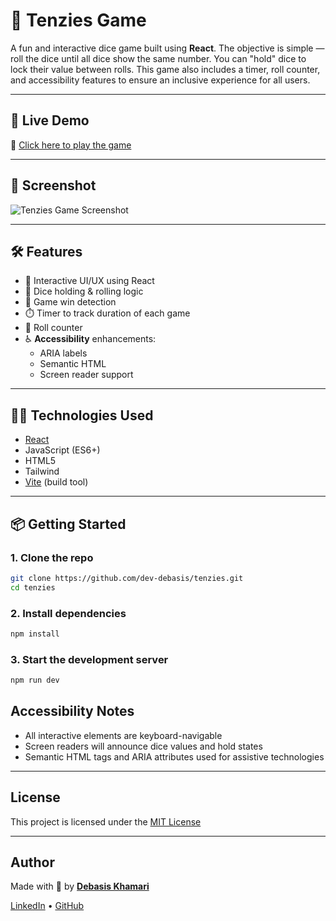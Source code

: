 # 🎲 Tenzies Game

A fun and interactive dice game built using **React**. The objective is simple — roll the dice until all dice show the same number. You can "hold" dice to lock their value between rolls. This game also includes a timer, roll counter, and accessibility features to ensure an inclusive experience for all users.

---

## 🚀 Live Demo

🔗 [Click here to play the game](#)  

---

## 📸 Screenshot

![Tenzies Game Screenshot](./screenshot.png)  

---

## 🛠️ Features

- 🎯 Interactive UI/UX using React
- 🎲 Dice holding & rolling logic
- 🏁 Game win detection
- ⏱️ Timer to track duration of each game
- 🔢 Roll counter
- ♿ **Accessibility** enhancements:
  - ARIA labels
  - Semantic HTML
  - Screen reader support

---

## 🧑‍💻 Technologies Used

- [React](https://reactjs.org/)
- JavaScript (ES6+)
- HTML5
- Tailwind 
- [Vite](https://vitejs.dev/) (build tool)

---

## 📦 Getting Started

### 1. Clone the repo
```bash
git clone https://github.com/dev-debasis/tenzies.git
cd tenzies
```

### 2. Install dependencies
```bash
npm install
```

### 3. Start the development server
```bash
npm run dev
```

## Accessibility Notes

- All interactive elements are keyboard-navigable  
- Screen readers will announce dice values and hold states  
- Semantic HTML tags and ARIA attributes used for assistive technologies  

---

## License

This project is licensed under the [MIT License](./LICENSE)

---

## Author

Made with 💙 by [**Debasis Khamari**](https://www.google.com/search?q=Debasis+Khamari&rlz=1C1CHBF_enIN990IN990&oq=Debasis+Khamari&gs_lcrp=EgZjaHJvbWUqBggAEEUYOzIGCAAQRRg7MgYIARBFGDsyDQgCEAAYhgMYgAQYigUyCggDEAAYgAQYogQyCggEEAAYgAQYogQyBggFEEUYPDIGCAYQRRg8MgYIBxBFGDzSAQgyODYxajBqN6gCALACAA&sourceid=chrome&ie=UTF-8)

[LinkedIn](https://linkedin.com/in/debasis-khamari-) • [GitHub](https://github.com/dev-debasis) 